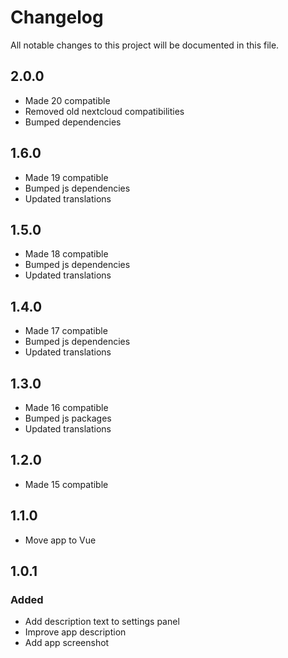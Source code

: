 # Changelog
All notable changes to this project will be documented in this file.

## 2.0.0
- Made 20 compatible
- Removed old nextcloud compatibilities
- Bumped dependencies

## 1.6.0
- Made 19 compatible
- Bumped js dependencies
- Updated translations

## 1.5.0
- Made 18 compatible
- Bumped js dependencies
- Updated translations

## 1.4.0
- Made 17 compatible
- Bumped js dependencies
- Updated translations

## 1.3.0
- Made 16 compatible
- Bumped js packages
- Updated translations

## 1.2.0
- Made 15 compatible

## 1.1.0
- Move app to Vue

## 1.0.1

### Added

- Add description text to settings panel
- Improve app description
- Add app screenshot
